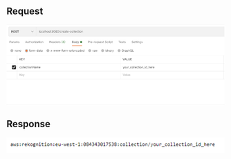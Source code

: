 ## Request

![Request](image/CreateCollectionRequest.png)

## Response

![Response](image/CreateCollectionResponse.png)
